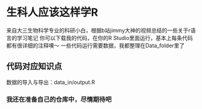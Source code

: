 # 生科人应该这样学R
来自大三生物科学专业的科研小白，根据b站jimmy大神的视频总结的一些关于r语言的学习笔记
你可以下载我的代码，在你的R Studio里面运行，基本上每条代码都有很详细的注释噢～
一些代码运行需要数据，我都整理在Data_folder里了

## 代码对应知识点
数据的导入与导出：data_in/output.R


### 我还在准备自己的仓库中，尽情期待吧
